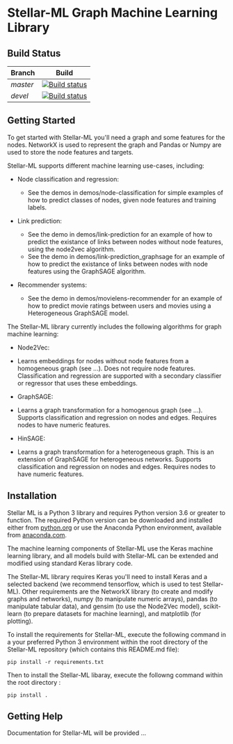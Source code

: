 # Stellar-ML Graph Machine Learning Library

## Build Status
|Branch|Build|
|:-----|:----:|
|*master*|[![Build status](https://badge.buildkite.com/34d537a018c6bf27cf154aa5bcc287b2e170d6e3391cd40c64.svg)](https://buildkite.com/stellar/stellar-ml?branch=master)|
|*devel*|[![Build status](https://badge.buildkite.com/34d537a018c6bf27cf154aa5bcc287b2e170d6e3391cd40c64.svg)](https://buildkite.com/stellar/stellar-ml?branch=develop)|


## Getting Started

To get started with Stellar-ML you'll need a graph and some features for the nodes. NetworkX is used to represent the graph and Pandas or Numpy are used to store the node features and targets.

Stellar-ML supports different machine learning use-cases, including:

* Node classification and regression:
  - See the demos in demos/node-classification for simple examples of how to predict classes of nodes, given node features and training labels.

* Link prediction:
  - See the demo in demos/link-prediction for an example of how to predict the existance of links between nodes without node features, using the node2vec algorithm.
  - See the demo in demos/link-prediction_graphsage for an example of how to predict the existance of links between nodes with node features using the GraphSAGE algorithm.

* Recommender systems:
  - See the demo in demos/movielens-recommender for an example of how to predict movie ratings between users and movies using a Heterogeneous GraphSAGE model.

The Stellar-ML library currently includes the following algorithms for graph machine learning:

* Node2Vec:
 - Learns embeddings for nodes without node features from a homogeneous graph (see ...). Does not require node features. Classification and regression are supported with a secondary classifier or regressor that uses these embeddings.

* GraphSAGE:
 - Learns a graph transformation for a homogenous graph (see ...). Supports classification and regression on nodes and edges. Requires nodes to have numeric features.

* HinSAGE:
 - Learns a graph transformation for a heterogeneous graph. This is an extension of GraphSAGE for heterogeneous networks. Supports classification and regression on nodes and edges. Requires nodes to have numeric features.


## Installation
Stellar ML is a Python 3 library and requires Python version 3.6 or greater to function. The required Python version can be downloaded and installed either from [python.org](http://python.org/) or use the Anaconda Python environment, available from [anaconda.com](https://www.anaconda.com/download/).

The machine learning components of Stellar-ML use the Keras machine learning library, and all models build with Stellar-ML can be extended and modified using standard Keras library code.

The Stellar-ML library requires Keras you'll need to install Keras and a selected backend (we recommend tensorflow, which is used to test Stellar-ML).  Other requirements are the NetworkX library (to create and modify graphs and networks), numpy (to manipulate numeric arrays), pandas (to manipulate tabular data), and gensim (to use the Node2Vec model), scikit-learn (to prepare datasets for machine learning), and matplotlib (for plotting).

To install the requirements for Stellar-ML, execute the following command in a your preferred Python 3 environment within the root directory of the Stellar-ML repository (which contains this README.md file):

```
pip install -r requirements.txt
```

Then to install the Stellar-ML libaray, execute the followng command within the root directory :
```
pip install .
```

## Getting Help

Documentation for Stellar-ML will be provided ...
